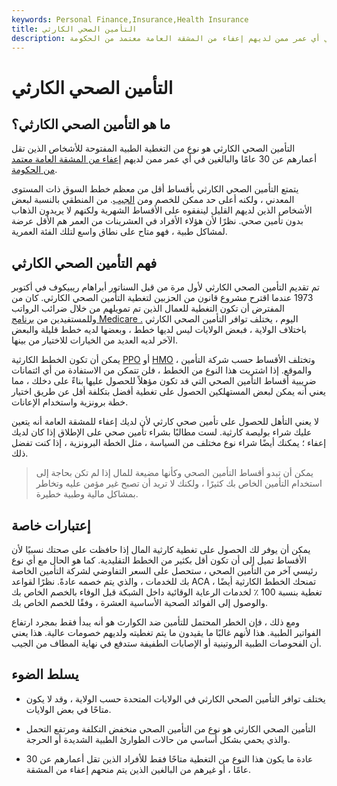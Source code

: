 ```yaml
---
keywords: Personal Finance,Insurance,Health Insurance
title: التأمين الصحي الكارثي
description: التأمين الصحي الكارثي هو تغطية طبية مفتوحة للأشخاص الذين تقل أعمارهم عن 30 عامًا والبالغين في أي عمر ممن لديهم إعفاء من المشقة العامة معتمد من الحكومة.
---
```


# التأمين الصحي الكارثي
## ما هو التأمين الصحي الكارثي؟

التأمين الصحي الكارثي هو نوع من التغطية الطبية المفتوحة للأشخاص الذين تقل أعمارهم عن 30 عامًا والبالغين في أي عمر ممن لديهم [إعفاء من المشقة العامة معتمد من الحكومة](/hardship-exemption).

يتمتع التأمين الصحي الكارثي بأقساط أقل من معظم خطط السوق ذات المستوى المعدني ، ولكنه أعلى حد ممكن للخصم ومن [الجيب](/outofpocket-limit). من المنطقي بالنسبة لبعض الأشخاص الذين لديهم القليل لينفقوه على الأقساط الشهرية ولكنهم لا يريدون الذهاب بدون تأمين صحي. نظرًا لأن هؤلاء الأفراد في العشرينات من العمر هم الأقل عرضة لمشاكل طبية ، فهو متاح على نطاق واسع لتلك الفئة العمرية.

## فهم التأمين الصحي الكارثي

تم تقديم التأمين الصحي الكارثي لأول مرة من قبل السناتور أبراهام ريبيكوف في أكتوبر 1973 عندما اقترح مشروع قانون من الحزبين لتغطية التأمين الصحي الكارثي. كان من المفترض أن تكون التغطية للعمال الذين تم تمويلهم من خلال ضرائب الرواتب وللمستفيدين من [برنامج Medicare .](/medicare) اليوم ، يختلف توافر التأمين الصحي الكارثي باختلاف الولاية ، فبعض الولايات ليس لديها خطط ، وبعضها لديه خطط قليلة والبعض الآخر لديه العديد من الخيارات للاختيار من بينها.

يمكن أن تكون الخطط الكارثية [PPO](/preferred-provider-organization) أو [HMO](/hmo) ، وتختلف الأقساط حسب شركة التأمين والموقع. إذا اشتريت هذا النوع من الخطط ، فلن تتمكن من الاستفادة من أي ائتمانات ضريبية أقساط التأمين الصحي التي قد تكون مؤهلاً للحصول عليها بناءً على دخلك ، مما يعني أنه يمكن لبعض المستهلكين الحصول على تغطية أفضل بتكلفة أقل عن طريق اختيار خطة برونزية واستخدام الإعانات.

لا يعني التأهل للحصول على تأمين صحي كارثي لأن لديك إعفاء للمشقة العامة أنه يتعين عليك شراء بوليصة كارثية. لست مطالبًا بشراء تأمين صحي على الإطلاق إذا كان لديك إعفاء ؛ يمكنك أيضًا شراء نوع مختلف من السياسة ، مثل الخطة البرونزية ، إذا كنت تفضل ذلك.

> يمكن أن تبدو أقساط التأمين الصحي وكأنها مضيعة للمال إذا لم تكن بحاجة إلى استخدام التأمين الخاص بك كثيرًا ، ولكنك لا تريد أن تصبح غير مؤمن عليه وتخاطر بمشاكل مالية وطبية خطيرة.

>

## إعتبارات خاصة

يمكن أن يوفر لك الحصول على تغطية كارثية المال إذا حافظت على صحتك نسبيًا لأن الأقساط تميل إلى أن تكون أقل بكثير من الخطط التقليدية. كما هو الحال مع أي نوع رئيسي آخر من التأمين الصحي ، ستحصل على السعر التفاوضي لشركة التأمين الخاصة بك للخدمات ، والذي يتم خصمه عادةً. نظرًا لقواعد ACA ، تمنحك الخطط الكارثية أيضًا تغطية بنسبة 100 ٪ لخدمات الرعاية الوقائية داخل الشبكة قبل الوفاء بالخصم الخاص بك والوصول إلى الفوائد الصحية الأساسية العشرة ، وفقًا للخصم الخاص بك.

ومع ذلك ، فإن الخطر المحتمل للتأمين ضد الكوارث هو أنه يبدأ فقط بمجرد ارتفاع الفواتير الطبية. هذا لأنهم غالبًا ما يقيدون ما يتم تغطيته ولديهم خصومات عالية. هذا يعني أن الفحوصات الطبية الروتينية أو الإصابات الطفيفة ستدفع في نهاية المطاف من الجيب.

## يسلط الضوء

- يختلف توافر التأمين الصحي الكارثي في الولايات المتحدة حسب الولاية ، وقد لا يكون متاحًا في بعض الولايات.

- التأمين الصحي الكارثي هو نوع من التأمين الصحي منخفض التكلفة ومرتفع التحمل والذي يحمي بشكل أساسي من حالات الطوارئ الطبية الشديدة أو الحرجة.

- عادة ما يكون هذا النوع من التغطية متاحًا فقط للأفراد الذين تقل أعمارهم عن 30 عامًا ، أو غيرهم من البالغين الذين يتم منحهم إعفاء من المشقة.

